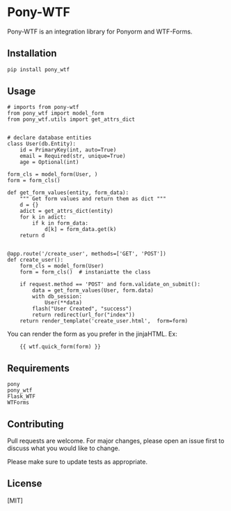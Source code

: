 # Pony-WTF

Pony-WTF is an integration library for Ponyorm and WTF-Forms.

## Installation
```bash
pip install pony_wtf
```
## Usage
```
# imports from pony-wtf
from pony_wtf import model_form
from pony_wtf.utils import get_attrs_dict


# declare database entities
class User(db.Entity):
    id = PrimaryKey(int, auto=True)
    email = Required(str, unique=True)
    age = Optional(int)

form_cls = model_form(User, ) 
form = form_cls()

def get_form_values(entity, form_data):
    """ Get form values and return them as dict """
    d = {}
    adict = get_attrs_dict(entity)
    for k in adict:
        if k in form_data:
            d[k] = form_data.get(k)
    return d


@app.route('/create_user', methods=['GET', 'POST'])
def create_user():
    form_cls = model_form(User)
    form = form_cls()  # instaniatte the class

    if request.method == 'POST' and form.validate_on_submit():
        data = get_form_values(User, form.data)
        with db_session:
            User(**data)
        flash("User Created", "success")
        return redirect(url_for("index"))
    return render_template('create_user.html',  form=form)
```

You can render the form as you prefer in the jinjaHTML.
Ex:
``` {# Use Flask-WTF and Flask-Bootstrap #}
    {{ wtf.quick_form(form) }}
```

## Requirements
```
pony
pony_wtf
Flask_WTF
WTForms
```

## Contributing
Pull requests are welcome. For major changes, please open an issue first to discuss what you would like to change.

Please make sure to update tests as appropriate.

## License
[MIT]